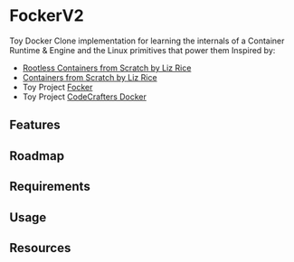 # FockerV2
Toy Docker Clone implementation for learning the internals of a Container Runtime &amp; Engine and the Linux primitives that power them
Inspired by:
- [Rootless Containers from Scratch by Liz Rice](https://youtu.be/jeTKgAEyhsA?si=r3jHpAwHN-URUNF3)
- [Containers from Scratch by Liz Rice](https://youtu.be/8fi7uSYlOdc?si=FJtE1kde8oQzJoHM)
- Toy Project [Focker](https://github.com/biraj21/focker)
- Toy Project [CodeCrafters Docker](https://github.com/Jibbscript/ccrafters-docker-go)

## Features


## Roadmap


## Requirements


## Usage


## Resources
